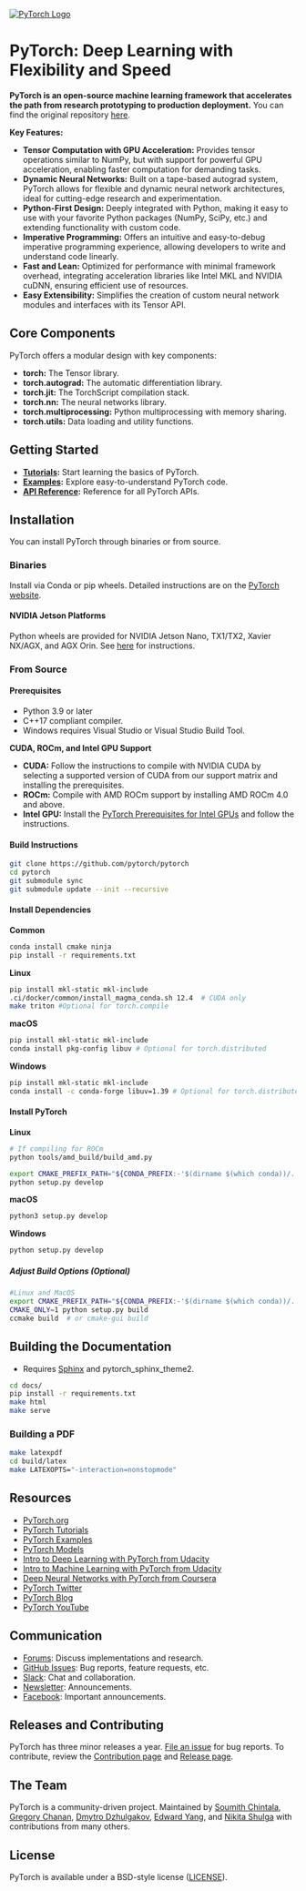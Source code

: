 [![PyTorch Logo](https://github.com/pytorch/pytorch/raw/main/docs/source/_static/img/pytorch-logo-dark.png)](https://github.com/pytorch/pytorch)

# PyTorch: Deep Learning with Flexibility and Speed

**PyTorch is an open-source machine learning framework that accelerates the path from research prototyping to production deployment.**  You can find the original repository [here](https://github.com/pytorch/pytorch).

**Key Features:**

*   **Tensor Computation with GPU Acceleration:**  Provides tensor operations similar to NumPy, but with support for powerful GPU acceleration, enabling faster computation for demanding tasks.
*   **Dynamic Neural Networks:**  Built on a tape-based autograd system, PyTorch allows for flexible and dynamic neural network architectures, ideal for cutting-edge research and experimentation.
*   **Python-First Design:**  Deeply integrated with Python, making it easy to use with your favorite Python packages (NumPy, SciPy, etc.) and extending functionality with custom code.
*   **Imperative Programming:**  Offers an intuitive and easy-to-debug imperative programming experience, allowing developers to write and understand code linearly.
*   **Fast and Lean:**  Optimized for performance with minimal framework overhead, integrating acceleration libraries like Intel MKL and NVIDIA cuDNN, ensuring efficient use of resources.
*   **Easy Extensibility:**  Simplifies the creation of custom neural network modules and interfaces with its Tensor API.

## Core Components

PyTorch offers a modular design with key components:

*   **torch:** The Tensor library.
*   **torch.autograd:** The automatic differentiation library.
*   **torch.jit:**  The TorchScript compilation stack.
*   **torch.nn:** The neural networks library.
*   **torch.multiprocessing:** Python multiprocessing with memory sharing.
*   **torch.utils:** Data loading and utility functions.

## Getting Started

*   **[Tutorials](https://pytorch.org/tutorials/):** Start learning the basics of PyTorch.
*   **[Examples](https://github.com/pytorch/examples):** Explore easy-to-understand PyTorch code.
*   **[API Reference](https://pytorch.org/docs/):** Reference for all PyTorch APIs.

## Installation

You can install PyTorch through binaries or from source.

### Binaries

Install via Conda or pip wheels.  Detailed instructions are on the [PyTorch website](https://pytorch.org/get-started/locally/).

#### NVIDIA Jetson Platforms

Python wheels are provided for NVIDIA Jetson Nano, TX1/TX2, Xavier NX/AGX, and AGX Orin.  See [here](https://forums.developer.nvidia.com/t/pytorch-for-jetson-version-1-10-now-available/72048) for instructions.

### From Source

#### Prerequisites
* Python 3.9 or later
* C++17 compliant compiler.
* Windows requires Visual Studio or Visual Studio Build Tool.

**CUDA, ROCm, and Intel GPU Support**

*   **CUDA:**  Follow the instructions to compile with NVIDIA CUDA by selecting a supported version of CUDA from our support matrix and installing the prerequisites.
*   **ROCm:** Compile with AMD ROCm support by installing AMD ROCm 4.0 and above.
*   **Intel GPU:** Install the [PyTorch Prerequisites for Intel GPUs](https://www.intel.com/content/www/us/en/developer/articles/tool/pytorch-prerequisites-for-intel-gpus.html) and follow the instructions.

#### Build Instructions

```bash
git clone https://github.com/pytorch/pytorch
cd pytorch
git submodule sync
git submodule update --init --recursive
```

#### Install Dependencies

**Common**

```bash
conda install cmake ninja
pip install -r requirements.txt
```

**Linux**

```bash
pip install mkl-static mkl-include
.ci/docker/common/install_magma_conda.sh 12.4  # CUDA only
make triton #Optional for torch.compile
```

**macOS**

```bash
pip install mkl-static mkl-include
conda install pkg-config libuv # Optional for torch.distributed
```

**Windows**

```bash
pip install mkl-static mkl-include
conda install -c conda-forge libuv=1.39 # Optional for torch.distributed
```

#### Install PyTorch

**Linux**

```bash
# If compiling for ROCm
python tools/amd_build/build_amd.py

export CMAKE_PREFIX_PATH="${CONDA_PREFIX:-'$(dirname $(which conda))/../'}:${CMAKE_PREFIX_PATH}"
python setup.py develop
```

**macOS**

```bash
python3 setup.py develop
```

**Windows**
```cmd
python setup.py develop
```

##### Adjust Build Options (Optional)

```bash
#Linux and MacOS
export CMAKE_PREFIX_PATH="${CONDA_PREFIX:-'$(dirname $(which conda))/../'}:${CMAKE_PREFIX_PATH}"
CMAKE_ONLY=1 python setup.py build
ccmake build  # or cmake-gui build

```

## Building the Documentation

*   Requires [Sphinx](http://www.sphinx-doc.org) and pytorch_sphinx_theme2.

```bash
cd docs/
pip install -r requirements.txt
make html
make serve
```

### Building a PDF

```bash
make latexpdf
cd build/latex
make LATEXOPTS="-interaction=nonstopmode"
```

## Resources

*   [PyTorch.org](https://pytorch.org/)
*   [PyTorch Tutorials](https://pytorch.org/tutorials/)
*   [PyTorch Examples](https://github.com/pytorch/examples)
*   [PyTorch Models](https://pytorch.org/hub/)
*   [Intro to Deep Learning with PyTorch from Udacity](https://www.udacity.com/course/deep-learning-pytorch--ud188)
*   [Intro to Machine Learning with PyTorch from Udacity](https://www.udacity.com/course/intro-to-machine-learning-nanodegree--nd229)
*   [Deep Neural Networks with PyTorch from Coursera](https://www.coursera.org/learn/deep-neural-networks-with-pytorch)
*   [PyTorch Twitter](https://twitter.com/PyTorch)
*   [PyTorch Blog](https://pytorch.org/blog/)
*   [PyTorch YouTube](https://www.youtube.com/channel/UCWXI5YeOsh03QvJ59PMaXFw)

## Communication

*   [Forums](https://discuss.pytorch.org): Discuss implementations and research.
*   [GitHub Issues](https://github.com/pytorch/pytorch/issues): Bug reports, feature requests, etc.
*   [Slack](https://pytorch.slack.com/): Chat and collaboration.
*   [Newsletter](https://eepurl.com/cbG0rv): Announcements.
*   [Facebook](https://www.facebook.com/pytorch): Important announcements.

## Releases and Contributing

PyTorch has three minor releases a year.  [File an issue](https://github.com/pytorch/pytorch/issues) for bug reports.  To contribute, review the [Contribution page](CONTRIBUTING.md) and [Release page](RELEASE.md).

## The Team

PyTorch is a community-driven project.  Maintained by [Soumith Chintala](http://soumith.ch), [Gregory Chanan](https://github.com/gchanan), [Dmytro Dzhulgakov](https://github.com/dzhulgakov), [Edward Yang](https://github.com/ezyang), and [Nikita Shulga](https://github.com/malfet) with contributions from many others.

## License

PyTorch is available under a BSD-style license ([LICENSE](LICENSE)).